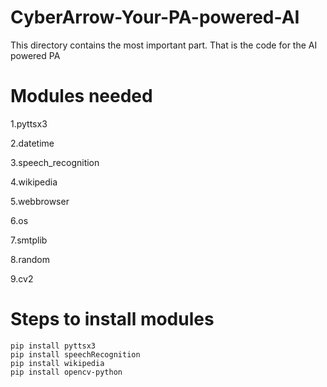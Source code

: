 # CyberArrow-Your-PA-powered-AI
This directory contains the most important part. That is the code for the AI powered PA
# Modules needed

  1.pyttsx3
  
  2.datetime
  
  3.speech_recognition
  
  4.wikipedia
  
  5.webbrowser
  
  6.os
  
  7.smtplib
  
  8.random
  
  9.cv2
# Steps to install modules

    pip install pyttsx3
    pip install speechRecognition
    pip install wikipedia
    pip install opencv-python
